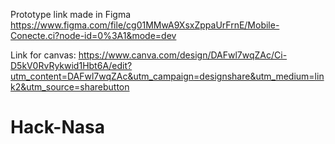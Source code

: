 Prototype link made in Figma
https://www.figma.com/file/cg01MMwA9XsxZppaUrFrnE/Mobile-Conecte.ci?node-id=0%3A1&mode=dev

Link for canvas: https://www.canva.com/design/DAFwl7wqZAc/Ci-D5kV0RvRykwid1Hbt6A/edit?utm_content=DAFwl7wqZAc&utm_campaign=designshare&utm_medium=link2&utm_source=sharebutton
# Hack-Nasa
